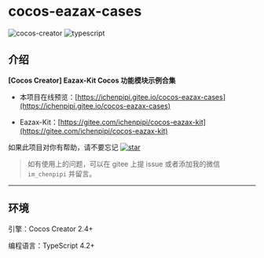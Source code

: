 # cocos-eazax-cases

![cocos-creator](https://img.shields.io/badge/cocos%20creator-2.4+-blue) ![typescript](https://img.shields.io/badge/typescript-4.2+-blue)

## 介绍

**[Cocos Creator] Eazax-Kit Cocos 功能模块示例合集**

- 本项目在线预览：[https://ichenpipi.gitee.io/cocos-eazax-cases](https://ichenpipi.gitee.io/cocos-eazax-cases)

- Eazax-Kit：[https://gitee.com/ichenpipi/cocos-eazax-kit](https://gitee.com/ichenpipi/cocos-eazax-kit)

如果此项目对你有帮助，请不要忘记 [![star](https://gitee.com/ichenpipi/cocos-eazax-cases/badge/star.svg?theme=dark)](https://gitee.com/ichenpipi/cocos-eazax-cases/stargazers)

> 如有使用上的问题，可以在 gitee 上提 issue 或者添加我的微信 `im_chenpipi` 并留言。

---

## 环境

引擎：Cocos Creator 2.4+

编程语言：TypeScript 4.2+